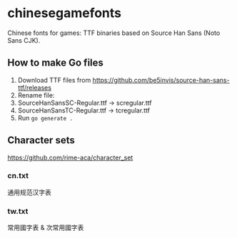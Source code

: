 # chinesegamefonts

Chinese fonts for games: TTF binaries based on Source Han Sans (Noto Sans CJK).

## How to make Go files

1. Download TTF files from https://github.com/be5invis/source-han-sans-ttf/releases
2. Rename file:
  1. SourceHanSansSC-Regular.ttf -> scregular.ttf
  2. SourceHanSansTC-Regular.ttf -> tcregular.ttf
3. Run `go generate .`

## Character sets

https://github.com/rime-aca/character_set

### cn.txt

通用规范汉字表

### tw.txt

常用國字表 & 次常用國字表
